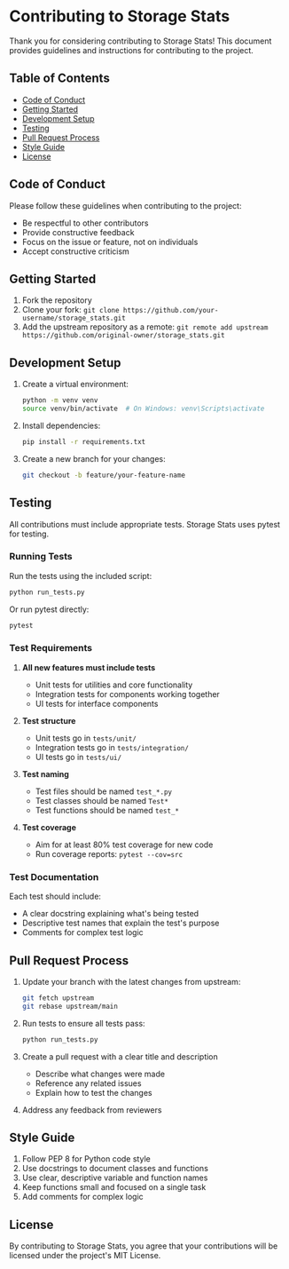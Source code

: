 # Contributing to Storage Stats

Thank you for considering contributing to Storage Stats! This document provides guidelines and instructions for contributing to the project.

## Table of Contents

- [Code of Conduct](#code-of-conduct)
- [Getting Started](#getting-started)
- [Development Setup](#development-setup)
- [Testing](#testing)
- [Pull Request Process](#pull-request-process)
- [Style Guide](#style-guide)
- [License](#license)

## Code of Conduct

Please follow these guidelines when contributing to the project:

- Be respectful to other contributors
- Provide constructive feedback
- Focus on the issue or feature, not on individuals
- Accept constructive criticism

## Getting Started

1. Fork the repository
2. Clone your fork: `git clone https://github.com/your-username/storage_stats.git`
3. Add the upstream repository as a remote: `git remote add upstream https://github.com/original-owner/storage_stats.git`

## Development Setup

1. Create a virtual environment:
   ```bash
   python -m venv venv
   source venv/bin/activate  # On Windows: venv\Scripts\activate
   ```

2. Install dependencies:
   ```bash
   pip install -r requirements.txt
   ```

3. Create a new branch for your changes:
   ```bash
   git checkout -b feature/your-feature-name
   ```

## Testing

All contributions must include appropriate tests. Storage Stats uses pytest for testing.

### Running Tests

Run the tests using the included script:

```bash
python run_tests.py
```

Or run pytest directly:

```bash
pytest
```

### Test Requirements

1. **All new features must include tests**
   - Unit tests for utilities and core functionality
   - Integration tests for components working together
   - UI tests for interface components

2. **Test structure**
   - Unit tests go in `tests/unit/`
   - Integration tests go in `tests/integration/`
   - UI tests go in `tests/ui/`

3. **Test naming**
   - Test files should be named `test_*.py`
   - Test classes should be named `Test*`
   - Test functions should be named `test_*`

4. **Test coverage**
   - Aim for at least 80% test coverage for new code
   - Run coverage reports: `pytest --cov=src`

### Test Documentation

Each test should include:

- A clear docstring explaining what's being tested
- Descriptive test names that explain the test's purpose
- Comments for complex test logic

## Pull Request Process

1. Update your branch with the latest changes from upstream:
   ```bash
   git fetch upstream
   git rebase upstream/main
   ```

2. Run tests to ensure all tests pass:
   ```bash
   python run_tests.py
   ```

3. Create a pull request with a clear title and description
   - Describe what changes were made
   - Reference any related issues
   - Explain how to test the changes

4. Address any feedback from reviewers

## Style Guide

1. Follow PEP 8 for Python code style
2. Use docstrings to document classes and functions
3. Use clear, descriptive variable and function names
4. Keep functions small and focused on a single task
5. Add comments for complex logic

## License

By contributing to Storage Stats, you agree that your contributions will be licensed under the project's MIT License. 